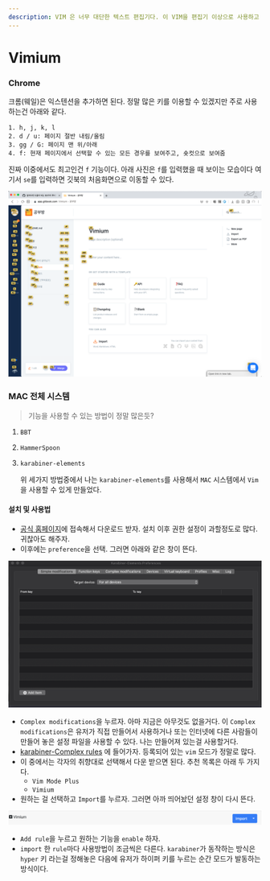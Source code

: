 ```yaml
---
description: VIM 은 너무 대단한 텍스트 편집기다. 이 VIM을 편집기 이상으로 사용하고 싶은데.. 그 방법이 없을까?
---
```


# Vimium

### Chrome

크롬\(웨일\)은 익스텐션을 추가하면 된다. 정말 많은 키를 이용할 수 있겠지만 주로 사용하는건 아래와 같다.

```text
1. h, j, k, l
2. d / u: 페이지 절반 내림/올림
3. gg / G: 페이지 맨 위/아래
4. f: 현재 페이지에서 선택할 수 있는 모든 경우를 보여주고, 숏컷으로 보여줌
```

진짜 이중에서도 최고인건 `f` 기능이다. 아래 사진은 `f`를 입력했을 때 보이는 모습이다  여기서 `se`를 입력하면 깃북의 처음화면으로 이동할 수 있다.

![&#xD06C;... &#xC815;&#xB9D0; &#xC560;&#xC815;&#xD55C;&#xB2E4;...](../../.gitbook/assets/vimium.png)

### MAC 전체 시스템

> 기능을 사용할 수 있는 방법이 정말 많은듯?

1. `BBT`
2. `HammerSpoon`
3. `karabiner-elements`

   위 세가지 방법중에서 나는 `karabiner-elements`를 사용해서 `MAC` 시스템에서 `Vim`을 사용할 수 있게 만들었다.

#### 설치 및 사용법

* [공식 홈페이지](https://karabiner-elements.pqrs.org/)에 접속해서 다운로드 받자. 설치 이후 권한 설정이 과할정도로 많다. 귀찮아도 해주자.
* 이후에는 `preference`을 선택. 그러면 아래와 같은 창이 뜬다.   

![&#xC774;&#xB7F0; &#xC124;&#xC815;&#xCC3D;&#xC740; &#xBCF4;&#xAE30;&#xB9CC;&#xD574;&#xB3C4; &#xBB34;&#xC12D;&#xB2E4;..](../../.gitbook/assets/kara1.png)

* `Complex modifications`을 누르자. 아마 지금은 아무것도 없을거다. 이 `Complex modifications`은 유저가 직접 만들어서 사용하거나 또는 인터넷에 다른 사람들이 만들어 놓은 설정 파일을 사용할 수 있다. 나는 만들어져 있는걸 사용할거다.
* [karabiner-Complex rules](https://ke-complex-modifications.pqrs.org/?q=vim) 에 들어가자. 등록되어 있는 `vim` 모드가 정말로 많다.
* 이 중에서는 각자의 취향대로 선택해서 다운 받으면 된다. 추천 목록은 아래 두 가지다.
  * `Vim Mode Plus`
  * `Vimium`
* 원하는 걸 선택하고 `Import`를 누르자. 그러면 아까 띄어놨던 설정 창이 다시 뜬다.

![&#xB09C; &#xC5EC;&#xAE30;&#xC11C;&#xB294; Vim Mode Plus&#xB97C; &#xC0AC;&#xC6A9;&#xD55C;&#xB2E4;.](../../.gitbook/assets/kara2.png)

* `Add rule`을 누르고 원하는 기능을 `enable` 하자.
* `import` 한 `rule`마다 사용방법이 조금씩은 다른다. `karabiner`가 동작하는 방식은 `hyper` 키 라는걸 정해놓은 다음에 유저가 하이퍼 키를 누르는 순간 모드가 발동하는 방식이다.

